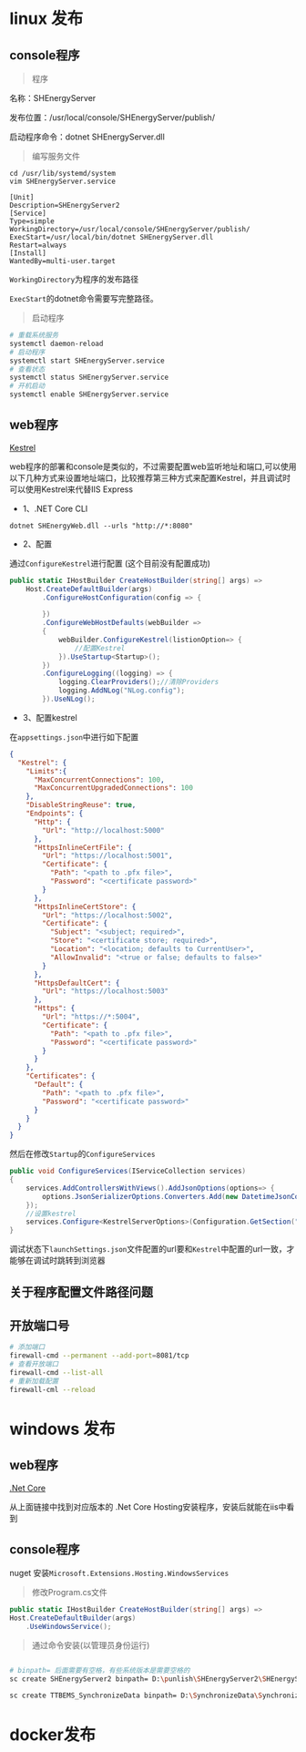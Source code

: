 # linux 发布

## console程序
> 程序

名称：SHEnergyServer

发布位置：/usr/local/console/SHEnergyServer/publish/

启动程序命令：dotnet SHEnergyServer.dll

> 编写服务文件

```
cd /usr/lib/systemd/system
vim SHEnergyServer.service
```

```
[Unit]
Description=SHEnergyServer2
[Service]
Type=simple
WorkingDirectory=/usr/local/console/SHEnergyServer/publish/
ExecStart=/usr/local/bin/dotnet SHEnergyServer.dll
Restart=always
[Install]
WantedBy=multi-user.target
```

`WorkingDirectory`为程序的发布路径

`ExecStart`的dotnet命令需要写完整路径。

> 启动程序

```sh
# 重载系统服务
systemctl daemon-reload
# 启动程序
systemctl start SHEnergyServer.service
# 查看状态
systemctl status SHEnergyServer.service
# 开机启动
systemctl enable SHEnergyServer.service
```


## web程序

[Kestrel](https://docs.microsoft.com/zh-cn/aspnet/core/fundamentals/servers/kestrel?view=aspnetcore-3.1)

web程序的部署和console是类似的，不过需要配置web监听地址和端口,可以使用以下几种方式来设置地址端口，比较推荐第三种方式来配置Kestrel，并且调试时可以使用Kestrel来代替IIS Express

* 1、.NET Core CLI

```
dotnet SHEnergyWeb.dll --urls "http://*:8080"
```

* 2、配置

通过`ConfigureKestrel`进行配置 (这个目前没有配置成功)
```csharp
public static IHostBuilder CreateHostBuilder(string[] args) =>
    Host.CreateDefaultBuilder(args)
        .ConfigureHostConfiguration(config => { 
            
        })
        .ConfigureWebHostDefaults(webBuilder =>
        {
            webBuilder.ConfigureKestrel(listionOption=> {
                //配置Kestrel
            }).UseStartup<Startup>();
        })
        .ConfigureLogging((logging) => {
            logging.ClearProviders();//清除Providers
            logging.AddNLog("NLog.config");
        }).UseNLog();
```

* 3、配置kestrel

在`appsettings.json`中进行如下配置

```json
{
  "Kestrel": {
    "Limits":{
      "MaxConcurrentConnections": 100,
      "MaxConcurrentUpgradedConnections": 100
    },
    "DisableStringReuse": true,
    "Endpoints": {
      "Http": {
        "Url": "http://localhost:5000"
      },
      "HttpsInlineCertFile": {
        "Url": "https://localhost:5001",
        "Certificate": {
          "Path": "<path to .pfx file>",
          "Password": "<certificate password>"
        }
      },
      "HttpsInlineCertStore": {
        "Url": "https://localhost:5002",
        "Certificate": {
          "Subject": "<subject; required>",
          "Store": "<certificate store; required>",
          "Location": "<location; defaults to CurrentUser>",
          "AllowInvalid": "<true or false; defaults to false>"
        }
      },
      "HttpsDefaultCert": {
        "Url": "https://localhost:5003"
      },
      "Https": {
        "Url": "https://*:5004",
        "Certificate": {
          "Path": "<path to .pfx file>",
          "Password": "<certificate password>"
        }
      }
    },
    "Certificates": {
      "Default": {
        "Path": "<path to .pfx file>",
        "Password": "<certificate password>"
      }
    }
  }
}

```

然后在修改`Startup`的`ConfigureServices`

```csharp
public void ConfigureServices(IServiceCollection services)
{
    services.AddControllersWithViews().AddJsonOptions(options=> {
        options.JsonSerializerOptions.Converters.Add(new DatetimeJsonConverter());
    });
    //设置kestrel
    services.Configure<KestrelServerOptions>(Configuration.GetSection("Kestrel"));
}
```

调试状态下`launchSettings.json`文件配置的url要和`Kestrel`中配置的url一致，才能够在调试时跳转到浏览器

## 关于程序配置文件路径问题

## 开放端口号

```sh
# 添加端口
firewall-cmd --permanent --add-port=8081/tcp
# 查看开放端口
firewall-cmd --list-all
# 重新加载配置
firewall-cml --reload 
```

# windows 发布

## web程序 

[.Net Core](https://dotnet.microsoft.com/download/dotnet-core)      

从上面链接中找到对应版本的 .Net Core Hosting安装程序，安装后就能在iis中看到

## console程序

nuget 安装`Microsoft.Extensions.Hosting.WindowsServices`

>修改Program.cs文件
```csharp
public static IHostBuilder CreateHostBuilder(string[] args) =>
Host.CreateDefaultBuilder(args)
    .UseWindowsService();

```

>通过命令安装(以管理员身份运行)

```sh

# binpath= 后面需要有空格，有些系统版本是需要空格的
sc create SHEnergyServer2 binpath= D:\punlish\SHEnergyServer2\SHEnergyServer2.exe

sc create TTBEMS_SynchronizeData binpath= D:\SynchronizeData\SynchronizeData.exe


```

# docker发布


